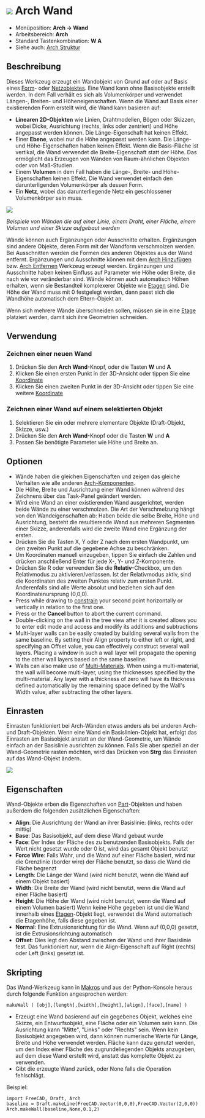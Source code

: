 # ![](images/Arch_Wall.svg) Arch Wand

- Menüposition: **Arch → Wand**
- Arbeitsbereich: **Arch**
- Standard Tastenkombination: **W A**
- Siehe auch: [Arch Struktur](Arch_Structure)

## Beschreibung

Dieses Werkzeug erzeugt ein Wandobjekt von Grund auf oder auf Basis eines [Form](Part_Module)- oder [Netzobjektes](Mesh_Module). Eine Wand kann ohne Basisobjekte erstellt werden. In dem Fall verhält es sich als Volumenkörper und verwendet Längen-, Breiten- und Höheneigenschaften. Wenn die Wand auf Basis einer existierenden Form erstellt wird, die Wand kann basieren auf:

- **Linearen 2D-Objekten** wie Linien, Drahtmodellen, Bögen oder Skizzen, wobei Dicke, Ausrichtung (rechts, links oder zentriert) und Höhe angepasst werden können. Die Länge-Eigenschaft hat keinen Effekt.
- Einer **Ebene**, wobei nur die Höhe angepasst werden kann. Die Länge- und Höhe-Eigenschaften haben keinen Effekt. Wenn die Basis-Fläche ist vertikal, die Wand verwendet die Breite-Eigenschaft statt der Höhe. Das ermöglicht das Erzeugen von Wänden von Raum-ähnlichen Objekten oder von Maß-Studien.
- Einem **Volumen** in dem Fall haben die Länge-, Breite- und Höhe-Eigenschaften keinen Effekt. Die Wand verwendet einfach den darunterligenden Volumenkörper als dessen Form.
- Ein **Netz**, wobei das darunterliegende Netz ein geschlossener Volumenkörper sein muss.

![](images/Arch_Wall_example.jpg)

*Beispiele von Wänden die auf einer Linie, einem Draht, einer Fläche, einem Volumen und einer Skizze aufgebaut werden*

Wände können auch Ergänzungen oder Ausschnitte erhalten. Ergänzungen sind andere Objekte, deren Form mit der Wandform verschmolzen werden. Bei Ausschnitten werden die Formen des anderen Objektes aus der Wand entfernt. Ergänzungen und Ausschnitte können mit dem [Arch Hinzufügen](Arch_Add) bzw. [Arch Entfernen](Arch_Remove) Werkzeug erzeugt werden. Ergänzungen und Ausschnitte haben keinen Einfluss auf Parameter wie Höhe oder Breite, die nach wie vor veränderbar sind. Wände können auch automatisch Höhen erhalten, wenn sie Bestandteil komplexerer Objekte wie [Etagen](Arch_Floor "wikilink") sind. Die Höhe der Wand muss mit 0 festgelegt werden, dann passt sich die Wandhöhe automatisch dem Eltern-Objekt an.

Wenn sich mehrere Wände überschneiden sollen, müssen sie in eine [Etage](Arch_Floor "wikilink") platziert werden, damit sich ihre Geometrien schneiden.

## Verwendung

### Zeichnen einer neuen Wand

1. Drücken Sie den **Arch Wand**-Knopf, oder die Tasten **W** und **A**
2. Klicken Sie einen ersten Punkt in der 3D-Ansicht oder tippen Sie eine [Koordinate](Draft_Coordinates "wikilink")
3. Klicken Sie einen zweiten Punkt in der 3D-Ansicht oder tippen Sie eine weitere [Koordinate](Draft_Coordinates "wikilink")

### Zeichnen einer Wand auf einem selektierten Objekt

1. Selektieren Sie ein oder mehrere elementare Objekte (Draft-Objekt, Skizze, usw.)
2. Drücken Sie den **Arch Wand**-Knopf oder die Tasten **W** und **A**
3. Passen Sie benötigte Parameter wie Höhe und Breite an.

## Optionen

- Wände haben die gleichen Eigenschaften und zeigen das gleiche Verhalten wie alle anderen [Arch-Komponenten](Arch_Component "wikilink").
- Die Höhe, Breite und Ausrichtung einer Wand können während des Zeichnens über das Task-Panel geändert werden.
- Wird eine Wand an einer existierenden Wand ausgerichtet, werden beide Wände zu einer verschmolzen. Die Art der Verschmelzung hängt von den Wandeigenschaften ab: Haben beide die selbe Breite, Höhe und Ausrichtung, besteht die resultierende Wand aus mehreren Segmenten einer Skizze, anderenfalls wird die zweite Wand eine Ergänzung der ersten.
- Drücken Sie die Tasten X, Y oder Z nach dem ersten Wandpunkt, um den zweiten Punkt auf die gegebene Achse zu beschränken.
- Um Koordinaten manuell einzugeben, tippen Sie einfach die Zahlen und drücken anschließend Enter für jede X-, Y- und Z-Komponente.
- Drücken Sie R oder verwenden Sie die **Relativ**-Checkbox, um den Relativmodus zu aktivieren/verlassen. Ist der Relativmodus aktiv, sind die Koordinaten des zweiten Punktes relativ zum ersten Punkt. Anderenfalls sind alle Werte absolut und beziehen sich auf den Koordinatenursprung (0,0,0).
- Press while drawing to [constrain](Draft_Constrain "wikilink") your second point horizontally or vertically in relation to the first one.
- Press or the **Cancel** button to abort the current command.
- Double-clicking on the wall in the tree view after it is created allows you to enter edit mode and access and modify its additions and subtractions
- Multi-layer walls can be easily created by building several walls from the same baseline. By setting their Align property to either left or right, and specifying an Offset value, you can effectively construct several wall layers. Placing a window in such a wall layer will propagate the opening to the other wall layers based on the same baseline.
- Walls can also make use of [Multi-Materials](Arch_MultiMaterial "wikilink"). When using a multi-material, the wall will become multi-layer, using the thicknesses specified by the multi-material. Any layer with a thickness of zero will have its thickness defined automatically by the remaining space defined by the Wall's Width value, after subtracting the other layers.

## Einrasten

Einrasten funktioniert bei Arch-Wänden etwas anders als bei anderen Arch- und Draft-Objekten. Wenn eine Wand ein Basislinien-Objekt hat, erfolgt das Einrasten am Basisobjekt anstatt an der Wand-Geometrie, um Wände einfach an der Basislinie ausrichten zu können. Falls Sie aber speziell an der Wand-Geometrie rasten möchten, wird das Drücken von **Strg** das Einrasten auf das Wand-Objekt ändern.

![](images/Arch_wall_snap.jpg)

## Eigenschaften

Wand-Objekte erben die Eigenschaften von [Part](Part_Module "wikilink")-Objekten und haben außerdem die folgenden zusätzlichen Eigenschaften:

- **Align**: Die Ausrichtung der Wand an ihrer Basislinie: (links, rechts oder mittig)
- **Base**: Das Basisobjekt, auf dem diese Wand gebaut wurde
- **Face**: Der Index der Fläche des zu benutzenden Basisobjekts. Falls der Wert nicht gesetzt wurde oder 0 ist, wird das gesamt Objekt benutzt
- **Force Wire**: Falls Wahr, und die Wand auf einer Fläche basiert, wird nur die Grenzlinie (border wire) der Fläche benutzt, so dass die Wand die Fläche begrenzt
- **Length**: Die Länge der Wand (wird nicht benutzt, wenn die Wand auf einem Objekt basiert)
- **Width**: Die Breite der Wand (wird nicht benutzt, wenn die Wand auf einer Fläche basiert)
- **Height**: Die Höhe der Wand (wird nicht benutzt, wenn die Wand auf einem Volumen basiert) Wenn keine Höhe gegeben ist und die Wand innerhalb eines [Etagen](Arch_Floor "wikilink")-Objekt liegt, verwendet die Wand automatisch die Etagenhöhe, falls diese gegeben ist.
- **Normal**: Eine Extrusionsrichtung für die Wand. Wenn auf (0,0,0) gesetzt, ist die Extrusionsrichtung automatisch
- **Offset**: Dies legt den Abstand zwischen der Wand und ihrer Basislinie fest. Das funktioniert nur, wenn die Align-Eigenschaft auf Right (rechts) oder Left (links) gesetzt ist.

## Skripting

Das Wand-Werkzeug kann in [Makros](macros "wikilink") und aus der Python-Konsole heraus durch folgende Funktion angesprochen werden:

    makeWall ( [obj],[length],[width],[height],[align],[face],[name] ) 
    

- Erzeugt eine Wand basierend auf ein gegebenes Objekt, welches eine Skizze, ein Entwurfsobjekt, eine Fläche oder ein Volumen sein kann. Die Ausrichtung kann "Mitte", "Links" oder "Rechts" sein. Wenn kein Basisobjekt angegeben wird, dann können numerische Werte für Länge, Breite und Höhe verwendet werden. Fläche kann dazu genutzt werden, um den Index einer Fläche des zugrundeliegenden Objekts anzugeben, auf dem diese Wand erstellt wird, anstatt das komplette Objekt zu verwenden.
- Gibt die erzeugte Wand zurück, oder None falls die Operation fehlschlägt.

Beispiel:

    import FreeCAD, Draft, Arch
    baseline = Draft.makeLine(FreeCAD.Vector(0,0,0),FreeCAD.Vector(2,0,0))
    Arch.makeWall(baseline,None,0.1,2)